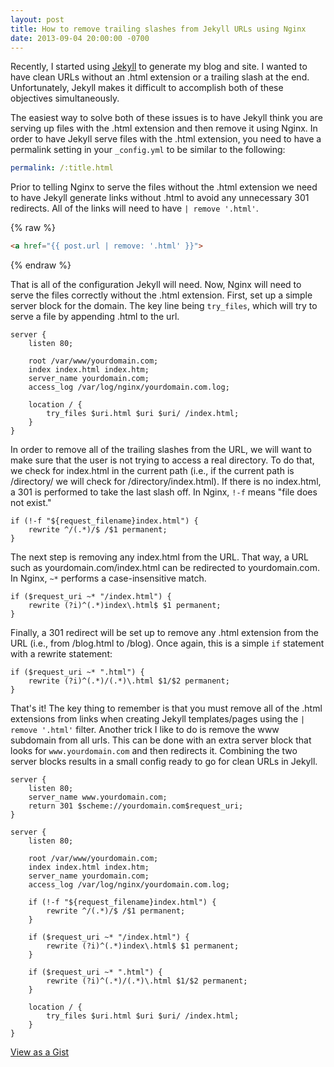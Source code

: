 ```yaml
---
layout: post
title: How to remove trailing slashes from Jekyll URLs using Nginx
date: 2013-09-04 20:00:00 -0700
---
```


Recently, I started using [Jekyll](http://jekyllrb.com/) to generate my blog and site. I wanted to have clean URLs without an .html extension or a trailing slash at the end. Unfortunately, Jekyll makes it difficult to accomplish both of these objectives simultaneously.

The easiest way to solve both of these issues is to have Jekyll think you are serving up files with the .html extension and then remove it using Nginx. In order to have Jekyll serve files with the .html extension, you need to have a permalink setting in your `_config.yml` to be similar to the following:

```yaml
permalink: /:title.html
```

Prior to telling Nginx to serve the files without the .html extension we need to have Jekyll generate links without .html to avoid any unnecessary 301 redirects. All of the links will need to have `| remove '.html'`.

{% raw %}
```html
<a href="{{ post.url | remove: '.html' }}">
```
{% endraw %}

That is all of the configuration Jekyll will need. Now, Nginx will need to serve the files correctly without the .html extension. First, set up a simple server block for the domain. The key line being `try_files`, which will try to serve a file by appending .html to the url.

```nginx
server {
    listen 80;

    root /var/www/yourdomain.com;
    index index.html index.htm;
    server_name yourdomain.com;
    access_log /var/log/nginx/yourdomain.com.log;

    location / {
        try_files $uri.html $uri $uri/ /index.html;
    }
}
```

In order to remove all of the trailing slashes from the URL, we will want to make sure that the user is not trying to access a real directory. To do that, we check for index.html in the current path (i.e., if the current path is /directory/ we will check for /directory/index.html). If there is no index.html, a 301 is performed to take the last slash off. In Nginx, `!-f` means "file does not exist."

```nginx
if (!-f "${request_filename}index.html") {
    rewrite ^/(.*)/$ /$1 permanent;
}
```
The next step is removing any index.html from the URL. That way, a URL such as yourdomain.com/index.html can be redirected to yourdomain.com. In Nginx, `~*` performs a case-insensitive match.

```nginx
if ($request_uri ~* "/index.html") {
    rewrite (?i)^(.*)index\.html$ $1 permanent;
}
```

Finally, a 301 redirect will be set up to remove any .html extension from the URL (i.e., from /blog.html to /blog). Once again, this is a simple `if` statement with a rewrite statement:

```nginx
if ($request_uri ~* ".html") {
    rewrite (?i)^(.*)/(.*)\.html $1/$2 permanent;
}
```

That's it! The key thing to remember is that you must remove all of the .html extensions from links when creating Jekyll templates/pages using the `| remove '.html'` filter. Another trick I like to do is remove the www subdomain from all urls. This can be done with an extra server block that looks for `www.yourdomain.com` and then redirects it. Combining the two server blocks results in a small config ready to go for clean URLs in Jekyll.

```nginx
server {
    listen 80;
    server_name www.yourdomain.com;
    return 301 $scheme://yourdomain.com$request_uri;
}

server {
    listen 80;

    root /var/www/yourdomain.com;
    index index.html index.htm;
    server_name yourdomain.com;
    access_log /var/log/nginx/yourdomain.com.log;

    if (!-f "${request_filename}index.html") {
        rewrite ^/(.*)/$ /$1 permanent;
    }

    if ($request_uri ~* "/index.html") {
        rewrite (?i)^(.*)index\.html$ $1 permanent;
    }

    if ($request_uri ~* ".html") {
        rewrite (?i)^(.*)/(.*)\.html $1/$2 permanent;
    }

    location / {
        try_files $uri.html $uri $uri/ /index.html;
    }
}
```
<p class="close-link"><a href="https://gist.github.com/rickharrison/6410194">View as a Gist</a></p>

